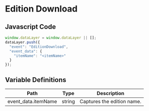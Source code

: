 # Edition Download

### 

## Javascript Code
```js
window.dataLayer = window.dataLayer || [];
dataLayer.push({
  "event": "EditionDownload",
  "event_data": {
    "itemName": "<itemName>"
  }
});
```


## Variable Definitions

|Path|Type|Description|
| --- | --- | --- |
|event_data.itemName|string|Captures the edition name.|
